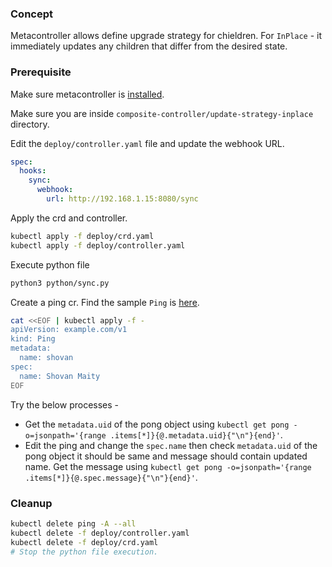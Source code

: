 ### Concept

Metacontroller allows define upgrade strategy for chieldren. For `InPlace` - it immediately updates any children that differ from the desired state.

### Prerequisite

Make sure metacontroller is [installed](https://github.com/shovanmaity/metacontroller-by-example/tree/master/metacontroller).

Make sure you are inside `composite-controller/update-strategy-inplace` directory.

Edit the `deploy/controller.yaml` file and update the webhook URL.
```yaml
spec:
  hooks:
    sync:
      webhook:
        url: http://192.168.1.15:8080/sync
```

Apply the crd and controller.
```bash
kubectl apply -f deploy/crd.yaml
kubectl apply -f deploy/controller.yaml
```

Execute python file
```bash
python3 python/sync.py
```

Create a ping cr. Find the sample `Ping` is [here](https://github.com/shovanmaity/metacontroller-by-example/blob/master/composite-controller/update-strategy-inplace/deploy/ping.yaml).
```bash
cat <<EOF | kubectl apply -f -
apiVersion: example.com/v1
kind: Ping
metadata:
  name: shovan
spec:
  name: Shovan Maity
EOF
```

Try the below processes -

- Get the `metadata.uid` of the pong object using `kubectl get pong -o=jsonpath='{range .items[*]}{@.metadata.uid}{"\n"}{end}'`.
- Edit the ping and change the `spec.name` then check `metadata.uid` of the pong object it should be same and message should contain updated name. Get the message using `kubectl get pong -o=jsonpath='{range .items[*]}{@.spec.message}{"\n"}{end}'`.

### Cleanup

```bash
kubectl delete ping -A --all
kubectl delete -f deploy/controller.yaml
kubectl delete -f deploy/crd.yaml
# Stop the python file execution.
```
